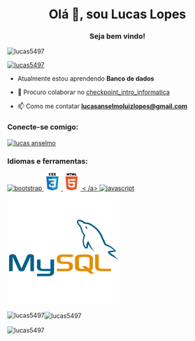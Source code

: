 <h1 align="center">Olá 👋, sou Lucas Lopes</h1>
<h3 align="center">Seja bem vindo!</h3>

<p align="left"> <img src="https ://komarev.com/ghpvc/?username=lucas5497&label=Profile%20views&color=0e75b6&style=flat" alt="lucas5497" /> </p>

<p align="left"> <a href="https:// github.com/ryo-ma/github-profile-trophy"><img src="https://github-profile-trophy.vercel.app/?username=lucas5497" alt="lucas5497" /></a> </p>

- Atualmente estou aprendendo **Banco de dados**

- 👯 Procuro colaborar no [checkpoint_intro_informatica](https://github.com/gabazevdo/checkpoint_intro_informatica)

- 📫 Como me contatar **lucasanselmoluizlopes@gmail.com**

<h3 align="left">Conecte-se comigo:</h3>
<p align="left">
<a href="https://linkedin.com/in/lucas anselmo" target="blank"><img align="center" src="https://raw.githubusercontent.com/rahuldkjain/github-profile- readme-generator/master/src/images/icons/Social/linked-in-alt.svg" alt="lucas anselmo" height="30" width="40" /></a>
</p>

<h3 align="left">Idiomas e ferramentas:</h3>
<p align="left"> <a href="https://getbootstrap.com" target="_blank" rel="noreferrer"> <img src="https://raw.githubusercontent.com/devicons/devicon /master/icons/bootstrap/bootstrap-plain-wordmark.svg" alt="bootstrap" width="40" height="40"/> </a> <a href="https://www.w3schools.com /css/" target="_blank" rel="noreferrer"> <img src="https://raw.githubusercontent.com/devicons/devicon/master/icons/css3/css3-original-wordmark.svg" alt= "css3" width="40" height="40"/> </a> <a href="https://www.w3.org/html/" target="_blank" rel="noreferrer"> <img src="https://raw.githubusercontent.com/devicons/devicon/master/icons/html5/html5-original-wordmark.svg" alt="html5" width="40" height="40"/> < /a> <a href="https://developer.mozilla.org/en-US/docs/Web/JavaScript" target="_blank" rel="noreferrer"> <img src="https://raw. githubusercontent.com/devicons/devicon/master/icons/javascript/javascript-original.svg" alt="javascript" width="40" height="40"/> </a> <a href="https:// www.mysql.com/" target="_blank" rel="noreferrer"> <img src="https://raw.githubusercontent.com/devicons/devicon/master/icons/mysql/mysql-original-wordmark.svg "alt="mysql" largura="40" altura="40"/> </a> </p>

<p><img align="left" src="https://github-readme-stats.vercel.app/api/top-langs?username=lucas5497&show_icons=true&locale=en&layout=compact" alt="lucas5497" /> </p>

<p> <img align="center" src="https://github-readme-stats.vercel.app/api?username=lucas5497&show_icons=true&locale=en" alt="lucas5497" /> </p>

<p><img align="center" src="https://github-readme-streak-stats.herokuapp.com/?user=lucas5497&" alt="lucas5497" /></p>
